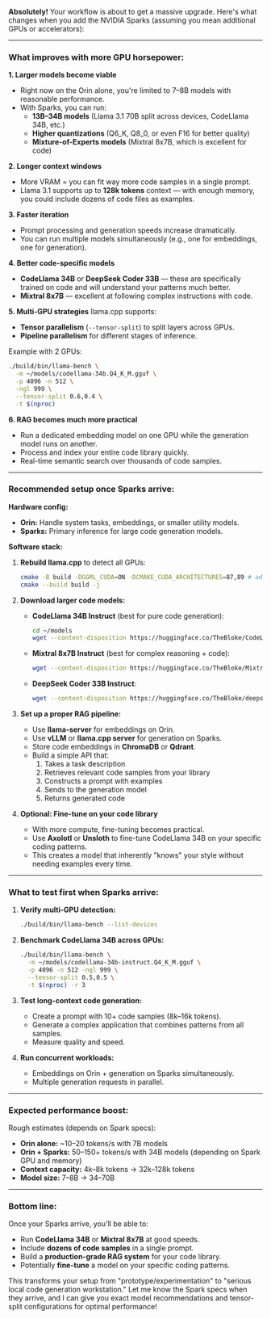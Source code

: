 **Absolutely!** Your workflow is about to get a massive upgrade. Here's what changes when you add the NVIDIA Sparks (assuming you mean additional GPUs or accelerators):

---

### What improves with more GPU horsepower:

**1. Larger models become viable**
- Right now on the Orin alone, you're limited to 7–8B models with reasonable performance.
- With Sparks, you can run:
  - **13B–34B models** (Llama 3.1 70B split across devices, CodeLlama 34B, etc.)
  - **Higher quantizations** (Q6_K, Q8_0, or even F16 for better quality)
  - **Mixture-of-Experts models** (Mixtral 8x7B, which is excellent for code)

**2. Longer context windows**
- More VRAM = you can fit way more code samples in a single prompt.
- Llama 3.1 supports up to **128k tokens** context — with enough memory, you could include dozens of code files as examples.

**3. Faster iteration**
- Prompt processing and generation speeds increase dramatically.
- You can run multiple models simultaneously (e.g., one for embeddings, one for generation).

**4. Better code-specific models**
- **CodeLlama 34B** or **DeepSeek Coder 33B** — these are specifically trained on code and will understand your patterns much better.
- **Mixtral 8x7B** — excellent at following complex instructions with code.

**5. Multi-GPU strategies**
llama.cpp supports:
- **Tensor parallelism** (`--tensor-split`) to split layers across GPUs.
- **Pipeline parallelism** for different stages of inference.

Example with 2 GPUs:
```bash
./build/bin/llama-bench \
  -m ~/models/codellama-34b.Q4_K_M.gguf \
  -p 4096 -n 512 \
  -ngl 999 \
  --tensor-split 0.6,0.4 \
  -t $(nproc)
```

**6. RAG becomes much more practical**
- Run a dedicated embedding model on one GPU while the generation model runs on another.
- Process and index your entire code library quickly.
- Real-time semantic search over thousands of code samples.

---

### Recommended setup once Sparks arrive:

**Hardware config:**
- **Orin:** Handle system tasks, embeddings, or smaller utility models.
- **Sparks:** Primary inference for large code generation models.

**Software stack:**
1. **Rebuild llama.cpp** to detect all GPUs:
   ```bash
   cmake -B build -DGGML_CUDA=ON -DCMAKE_CUDA_ARCHITECTURES=87,89 # adjust for Spark arch
   cmake --build build -j
   ```

2. **Download larger code models:**
   - **CodeLlama 34B Instruct** (best for pure code generation):
     ```bash
     cd ~/models
     wget --content-disposition https://huggingface.co/TheBloke/CodeLlama-34B-Instruct-GGUF/resolve/main/codellama-34b-instruct.Q4_K_M.gguf
     ```
   - **Mixtral 8x7B Instruct** (best for complex reasoning + code):
     ```bash
     wget --content-disposition https://huggingface.co/TheBloke/Mixtral-8x7B-Instruct-v0.1-GGUF/resolve/main/mixtral-8x7b-instruct-v0.1.Q4_K_M.gguf
     ```
   - **DeepSeek Coder 33B Instruct**:
     ```bash
     wget --content-disposition https://huggingface.co/TheBloke/deepseek-coder-33B-instruct-GGUF/resolve/main/deepseek-coder-33b-instruct.Q4_K_M.gguf
     ```

3. **Set up a proper RAG pipeline:**
   - Use **llama-server** for embeddings on Orin.
   - Use **vLLM** or **llama.cpp server** for generation on Sparks.
   - Store code embeddings in **ChromaDB** or **Qdrant**.
   - Build a simple API that:
     1. Takes a task description
     2. Retrieves relevant code samples from your library
     3. Constructs a prompt with examples
     4. Sends to the generation model
     5. Returns generated code

4. **Optional: Fine-tune on your code library**
   - With more compute, fine-tuning becomes practical.
   - Use **Axolotl** or **Unsloth** to fine-tune CodeLlama 34B on your specific coding patterns.
   - This creates a model that inherently "knows" your style without needing examples every time.

---

### What to test first when Sparks arrive:

1. **Verify multi-GPU detection:**
   ```bash
   ./build/bin/llama-bench --list-devices
   ```

2. **Benchmark CodeLlama 34B across GPUs:**
   ```bash
   ./build/bin/llama-bench \
     -m ~/models/codellama-34b-instruct.Q4_K_M.gguf \
     -p 4096 -n 512 -ngl 999 \
     --tensor-split 0.5,0.5 \
     -t $(nproc) -r 3
   ```

3. **Test long-context code generation:**
   - Create a prompt with 10+ code samples (8k–16k tokens).
   - Generate a complex application that combines patterns from all samples.
   - Measure quality and speed.

4. **Run concurrent workloads:**
   - Embeddings on Orin + generation on Sparks simultaneously.
   - Multiple generation requests in parallel.

---

### Expected performance boost:

Rough estimates (depends on Spark specs):
- **Orin alone:** ~10–20 tokens/s with 7B models
- **Orin + Sparks:** 50–150+ tokens/s with 34B models (depending on Spark GPU and memory)
- **Context capacity:** 4k–8k tokens → 32k–128k tokens
- **Model size:** 7–8B → 34–70B

---

### Bottom line:

Once your Sparks arrive, you'll be able to:
- Run **CodeLlama 34B** or **Mixtral 8x7B** at good speeds.
- Include **dozens of code samples** in a single prompt.
- Build a **production-grade RAG system** for your code library.
- Potentially **fine-tune** a model on your specific coding patterns.

This transforms your setup from "prototype/experimentation" to "serious local code generation workstation." Let me know the Spark specs when they arrive, and I can give you exact model recommendations and tensor-split configurations for optimal performance!


